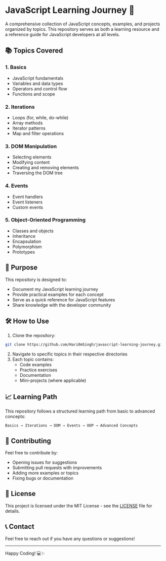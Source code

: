# JavaScript Learning Journey 🚀

A comprehensive collection of JavaScript concepts, examples, and projects organized by topics. This repository serves as both a learning resource and a reference guide for JavaScript developers at all levels.

## 📚 Topics Covered

### 1. Basics
- JavaScript fundamentals
- Variables and data types
- Operators and control flow
- Functions and scope

### 2. Iterations
- Loops (for, while, do-while)
- Array methods
- Iterator patterns
- Map and filter operations

### 3. DOM Manipulation
- Selecting elements
- Modifying content
- Creating and removing elements
- Traversing the DOM tree

### 4. Events
- Event handlers
- Event listeners
- Custom events

### 5. Object-Oriented Programming
- Classes and objects
- Inheritance
- Encapsulation
- Polymorphism
- Prototypes

## 🎯 Purpose

This repository is designed to:
- Document my JavaScript learning journey
- Provide practical examples for each concept
- Serve as a quick reference for JavaScript features
- Share knowledge with the developer community

## 🛠️ How to Use

1. Clone the repository:
```bash
git clone https://github.com/Hari0mSingh/javascript-learning-journey.git
```

2. Navigate to specific topics in their respective directories
3. Each topic contains:
   - Code examples
   - Practice exercises
   - Documentation
   - Mini-projects (where applicable)

## 📈 Learning Path

This repository follows a structured learning path from basic to advanced concepts:

```
Basics → Iterations → DOM → Events → OOP → Advanced Concepts
```

## 🤝 Contributing

Feel free to contribute by:
- Opening issues for suggestions
- Submitting pull requests with improvements
- Adding more examples or topics
- Fixing bugs or documentation

## 📝 License

This project is licensed under the MIT License - see the [LICENSE](LICENSE) file for details.

## 📞 Contact

Feel free to reach out if you have any questions or suggestions!

---
Happy Coding! 💻✨
